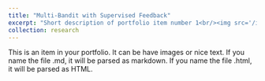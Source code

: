 ```yaml
---
title: "Multi-Bandit with Supervised Feedback"
excerpt: "Short description of portfolio item number 1<br/><img src='/images/500x300.png'>"
collection: research
---
```

This is an item in your portfolio. It can be have images or nice text. If you name the file .md, it will be parsed as markdown. If you name the file .html, it will be parsed as HTML.
